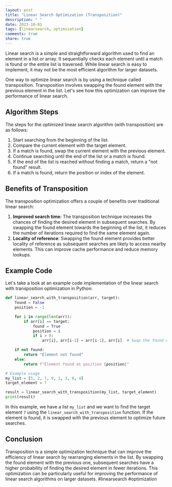 ```yaml
---
layout: post
title: "Linear Search Optimization (Transposition)"
description: " "
date: 2023-10-01
tags: [linearsearch, optimization]
comments: true
share: true
---
```


Linear search is a simple and straightforward algorithm used to find an element in a list or array. It sequentially checks each element until a match is found or the entire list is traversed. While linear search is easy to implement, it may not be the most efficient algorithm for larger datasets.

One way to optimize linear search is by using a technique called transposition. Transposition involves swapping the found element with the previous element in the list. Let's see how this optimization can improve the performance of linear search.

## Algorithm Steps

The steps for the optimized linear search algorithm (with transposition) are as follows:

1. Start searching from the beginning of the list.
2. Compare the current element with the target element.
3. If a match is found, swap the current element with the previous element.
4. Continue searching until the end of the list or a match is found.
5. If the end of the list is reached without finding a match, return a "not found" result.
6. If a match is found, return the position or index of the element.

## Benefits of Transposition

The transposition optimization offers a couple of benefits over traditional linear search:

1. **Improved search time**: The transposition technique increases the chances of finding the desired element in subsequent searches. By swapping the found element towards the beginning of the list, it reduces the number of iterations required to find the same element again.
2. **Locality of reference**: Swapping the found element provides better locality of reference as subsequent searches are likely to access nearby elements. This can improve cache performance and reduce memory lookups.

## Example Code

Let's take a look at an example code implementation of the linear search with transposition optimization in Python:

```python
def linear_search_with_transposition(arr, target):
    found = False
    position = -1

    for i in range(len(arr)):
        if arr[i] == target:
            found = True
            position = i
            if i > 0:
                arr[i], arr[i-1] = arr[i-1], arr[i]  # Swap the found element

    if not found:
        return "Element not found"
    else:
        return f"Element found at position {position}"

# Example usage
my_list = [5, 2, 7, 9, 1, 3, 6, 4]
target_element = 7

result = linear_search_with_transposition(my_list, target_element)
print(result)
```

In this example, we have a list `my_list` and we want to find the target element `7` using the `linear_search_with_transposition` function. If the element is found, it is swapped with the previous element to optimize future searches.

## Conclusion

Transposition is a simple optimization technique that can improve the efficiency of linear search by rearranging elements in the list. By swapping the found element with the previous one, subsequent searches have a higher probability of finding the desired element in fewer iterations. This optimization can be particularly useful for improving the performance of linear search algorithms on larger datasets. #linearsearch #optimization